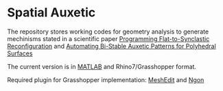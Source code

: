 # Spatial Auxetic
The repository stores working codes for geometry analysis to generate mechinisms stated in a scientific paper [Programming Flat-to-Synclastic Reconfiguration](https://www.researchgate.net/publication/330855223_Programming_Flat-to-Synclastic_Reconfiguration) and [Automating Bi-Stable Auxetic Patterns for Polyhedral Surfaces](https://www.researchgate.net/project/Bistable-Auxetic-System)

The current version is in [MATLAB](https://www.mathworks.com/products/matlab.html) and Rhino7/Grasshopper format.

Required plugin for Grasshopper implementation: [MeshEdit](https://www.food4rhino.com/en/app/meshedit) and [Ngon](https://www.food4rhino.com/en/app/ngon)

